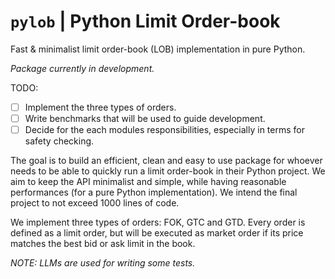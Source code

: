 # `pylob` | Python Limit Order-book
Fast &amp; minimalist limit order-book (LOB) implementation in pure Python.

*Package currently in development.*

TODO:
- [ ] Implement the three types of orders.
- [ ] Write benchmarks that will be used to guide development.
- [ ] Decide for the each modules responsibilities, especially in terms for safety checking.

The goal is to build an efficient, clean and easy to use package for whoever needs to be able to quickly run a limit order-book in their Python project. We aim to keep the API minimalist and simple, while having reasonable performances (for a pure Python implementation). We intend the final project to not exceed 1000 lines of code. 

We implement three types of orders: FOK, GTC and GTD. Every order is defined as a limit order, but will be executed as market order if its price matches the best bid or ask limit in the book.  

*NOTE: LLMs are used for writing some tests.*
